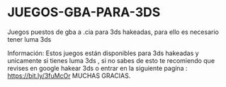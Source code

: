 # JUEGOS-GBA-PARA-3DS
Juegos puestos de gba a .cia para 3ds hakeadas, para ello es necesario tener luma 3ds 

Información:
Estos juegos están disponibles para 3ds hakeadas y unicamente si tienes luma 3ds , si no sabes de esto te recomiendo que revises en google hakear 3ds o entrar en la siguiente pagína : https://bit.ly/3fuMcOr MUCHAS GRACIAS.
